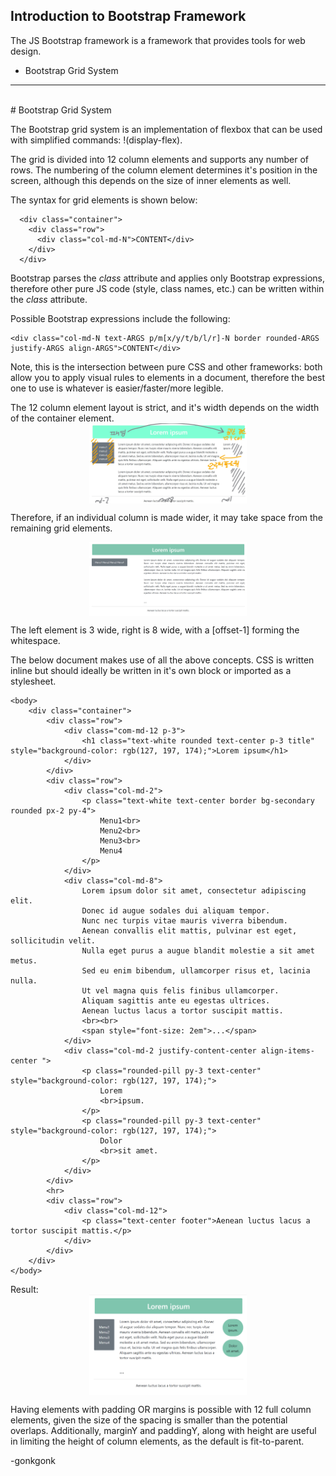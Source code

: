## Introduction to Bootstrap Framework

The JS Bootstrap framework is a framework that provides tools for web design.

* Bootstrap Grid System

---
<br>
# Bootstrap Grid System

The Bootstrap grid system is an implementation of flexbox that can be used with simplified commands: !(display-flex).

The grid is divided into 12 column elements and supports any number of rows. The numbering of the column element determines it's position in the screen, although this depends on the size of inner elements as well.

The syntax for grid elements is shown below:
<pre><code class="language-xml">  &lt;div class=&quot;container&quot;&gt;
    &lt;div class=&quot;row&quot;&gt;
      &lt;div class=&quot;col-md-N&quot;&gt;CONTENT&lt;/div&gt;
    &lt;/div&gt;
  &lt;/div&gt;
</code></pre>

Bootstrap parses the *class* attribute and applies only Bootstrap expressions, therefore other pure JS code (style, class names, etc.) can be written within the *class* attribute.

Possible Bootstrap expressions include the following:
<pre><code class="language-xml">&lt;div class=&quot;col-md-N text-ARGS p/m[x/y/t/b/l/r]-N border rounded-ARGS justify-ARGS align-ARGS&quot;&gt;CONTENT&lt;/div&gt;
</code></pre>

Note, this is the intersection between pure CSS and other frameworks: both allow you to apply visual rules to elements in a document, therefore the best one to use is whatever is easier/faster/more legible.

The 12 column element layout is strict, and it's width depends on the width of the container element.
<img src="https://raw.githubusercontent.com/gonkmetrics/gonkmetrics.github.io/main/_posts/_img/bootstrap1.jpg" style="display: block; margin-left: auto; margin-right: auto; width: 50%;">

Therefore, if an individual column is made wider, it may take space from the remaining grid elements.

<img src="https://raw.githubusercontent.com/gonkmetrics/gonkmetrics.github.io/main/_posts/_img/bootstrap2.png" style="display: block; margin-left: auto; margin-right: auto; width: 50%;">

The left element is 3 wide, right is 8 wide, with a [offset-1] forming the whitespace.

The below document makes use of all the above concepts. CSS is written inline but should ideally be written in it's own block or imported as a stylesheet.
<pre><code class="language-xml">&lt;body&gt;
    &lt;div class=&quot;container&quot;&gt;
        &lt;div class=&quot;row&quot;&gt;
            &lt;div class=&quot;com-md-12 p-3&quot;&gt;
                &lt;h1 class=&quot;text-white rounded text-center p-3 title&quot; style=&quot;background-color: rgb(127, 197, 174);&quot;&gt;Lorem ipsum&lt;/h1&gt;
            &lt;/div&gt;
        &lt;/div&gt;
        &lt;div class=&quot;row&quot;&gt;
            &lt;div class=&quot;col-md-2&quot;&gt;
                &lt;p class=&quot;text-white text-center border bg-secondary rounded px-2 py-4&quot;&gt;
                    Menu1&lt;br&gt;
                    Menu2&lt;br&gt;
                    Menu3&lt;br&gt;
                    Menu4
                &lt;/p&gt;
            &lt;/div&gt;
            &lt;div class=&quot;col-md-8&quot;&gt;
                Lorem ipsum dolor sit amet, consectetur adipiscing elit.
                Donec id augue sodales dui aliquam tempor.
                Nunc nec turpis vitae mauris viverra bibendum.
                Aenean convallis elit mattis, pulvinar est eget, sollicitudin velit.
                Nulla eget purus a augue blandit molestie a sit amet metus.
                Sed eu enim bibendum, ullamcorper risus et, lacinia nulla.
                Ut vel magna quis felis finibus ullamcorper.
                Aliquam sagittis ante eu egestas ultrices.
                Aenean luctus lacus a tortor suscipit mattis.
                &lt;br&gt;&lt;br&gt;
                &lt;span style=&quot;font-size: 2em&quot;&gt;...&lt;/span&gt;
            &lt;/div&gt;
            &lt;div class=&quot;col-md-2 justify-content-center align-items-center &quot;&gt;
                &lt;p class=&quot;rounded-pill py-3 text-center&quot; style=&quot;background-color: rgb(127, 197, 174);&quot;&gt;
                    Lorem
                    &lt;br&gt;ipsum.
                &lt;/p&gt;
                &lt;p class=&quot;rounded-pill py-3 text-center&quot; style=&quot;background-color: rgb(127, 197, 174);&quot;&gt;
                    Dolor
                    &lt;br&gt;sit amet.
                &lt;/p&gt;
            &lt;/div&gt;
        &lt;/div&gt;
        &lt;hr&gt;
        &lt;div class=&quot;row&quot;&gt;
            &lt;div class=&quot;col-md-12&quot;&gt;
                &lt;p class=&quot;text-center footer&quot;&gt;Aenean luctus lacus a tortor suscipit mattis.&lt;/p&gt;
            &lt;/div&gt;
        &lt;/div&gt;
    &lt;/div&gt;
&lt;/body&gt;
</code></pre>

Result:
<img src="https://raw.githubusercontent.com/gonkmetrics/gonkmetrics.github.io/main/_posts/_img/bootstrap3.png" style="display: block; margin-left: auto; margin-right: auto; width: 50%;">

Having elements with padding OR margins is possible with 12 full column elements, given the size of the spacing is smaller than the potential overlaps. Additionally, marginY and paddingY, along with height are useful in limiting the height of column elements, as the default is fit-to-parent.


-gonkgonk

